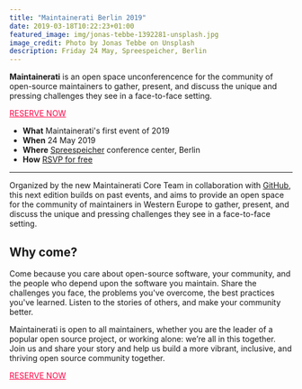 ```yaml
---
title: "Maintainerati Berlin 2019"
date: 2019-03-18T10:22:23+01:00
featured_image: img/jonas-tebbe-1392281-unsplash.jpg
image_credit: Photo by Jonas Tebbe on Unsplash
description: Friday 24 May, Spreespeicher, Berlin
---
```


**Maintainerati** is an open space unconferencence for the community of open-source maintainers to gather, present, and discuss the unique and pressing challenges they see in a face-to-face setting.

<div class="tc"><a class="f6 link dim br1 ba bw1 ph3 pv2 mb2 dib" style="color:#FF0044;" href="https://ti.to/the-maintainerati/berlin-2019">RESERVE NOW</a></div>


- **What** Maintainerati's first event of 2019
- **When** 24 May 2019
- **Where** [Spreespeicher](https://goo.gl/maps/qktuE8DS4Bt) conference center, Berlin
- **How** [RSVP for free](https://ti.to/the-maintainerati/berlin-2019)

----

Organized by the new Maintainerati Core Team in collaboration with [GitHub](https://github.com), this next edition builds on past events, and aims to provide an open space for the community of maintainers in Western Europe to gather, present, and discuss the unique and pressing challenges they see in a face-to-face setting.

## Why come?

Come because you care about open-source software, your community, and the people who depend upon the software you maintain. Share the challenges you face, the problems you've overcome, the best practices you've learned. Listen to the stories of others, and make your community better.

Maintainerati is open to all maintainers, whether you are the leader of a popular open source project, or working alone: we’re all in this together. Join us and share your story and help us build a more vibrant, inclusive, and thriving open source community together.

<div class="tc"><a class="f6 link dim br1 ba bw1 ph3 pv2 mb2 dib" style="color:#FF0044;" href="https://ti.to/the-maintainerati/berlin-2019">RESERVE NOW</a></div>